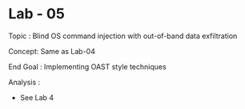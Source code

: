 # Lab -  05

Topic :  Blind OS command injection with out-of-band data exfiltration

Concept:  Same as Lab-04

End Goal : Implementing OAST style techniques

Analysis : 

- See Lab 4